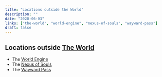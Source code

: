 ```yaml
---
title: "Locations outside the World"
description: ""
date: "2020-06-03"
links: ["the-world", "world-engine", "nexus-of-souls", "wayward-pass"]
draft: false
---
```


## Locations outside [The World](/notes/the-world/)

- The [World Engine](/notes/world-engine/)
- The [Nexus of Souls](/notes/nexus-of-souls/)
- The [Wayward Pass](/notes/wayward-pass/)
